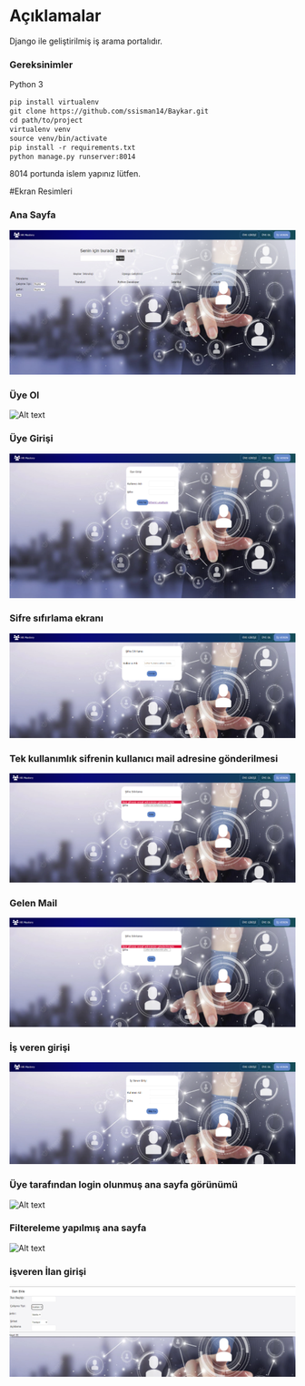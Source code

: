 # Açıklamalar
Django ile geliştirilmiş iş arama portalıdır.

### Gereksinimler

Python 3


```shell script
pip install virtualenv
git clone https://github.com/ssisman14/Baykar.git
cd path/to/project
virtualenv venv
source venv/bin/activate
pip install -r requirements.txt
python manage.py runserver:8014    
```
8014 portunda islem yapınız lütfen.


#Ekran Resimleri

### Ana Sayfa
![Alt text](ekran_resimleri/ana_sayfa.png?raw=true "Ana Sayfa")

### Üye Ol
![Alt text](ekran_resimleri/üye_ol.png?raw=true "Üye Ol")

### Üye Girişi
![Alt text](ekran_resimleri/üye_girişi2.png?raw=true "Üye Girişi")

### Sifre sıfırlama ekranı
![Alt text](ekran_resimleri/sifre_sıfırlama_ekranı.png?raw=true "Şifre sıfırlama ekranı")

### Tek kullanımlık sifrenin kullanıcı mail adresine gönderilmesi
![Alt text](ekran_resimleri/tek_kullanımlık_sifre.png?raw=true "tek kullanımlık sifre")

### Gelen Mail
![Alt text](ekran_resimleri/tek_kullanımlık_sifre.png?raw=true "tek kullanımlık sifre")

### İş veren girişi
![Alt text](ekran_resimleri/is_veren_girisi.png?raw=true "İs veren Girişi")

### Üye tarafından login olunmuş ana sayfa görünümü
![Alt text](ekran_resimleri/login_üye_ana_sayfa.png?raw=true "Giriş yapılmış ana sayfa")

### Filtereleme yapılmış ana sayfa
![Alt text](ekran_resimleri/login_üye_filteleme.png?raw=true "Filtreleme")

###  işveren İlan girişi
![Alt text](ekran_resimleri/isveren_ilan_ekleme.png?raw=true "İlan ekleme")
